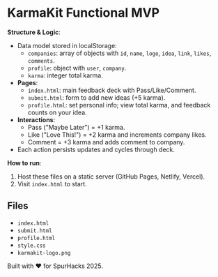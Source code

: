 # KarmaKit Functional MVP

**Structure & Logic**:
- Data model stored in localStorage:  
  - `companies`: array of objects with `id`, `name`, `logo`, `idea`, `link`, `likes`, `comments`.  
  - `profile`: object with `user`, `company`.  
  - `karma`: integer total karma.
- **Pages**:  
  - `index.html`: main feedback deck with Pass/Like/Comment.  
  - `submit.html`: form to add new ideas (+5 karma).  
  - `profile.html`: set personal info; view total karma, and feedback counts on your idea.
- **Interactions**:  
  - Pass ("Maybe Later") = +1 karma.  
  - Like ("Love This!") = +2 karma and increments company likes.  
  - Comment = +3 karma and adds comment to company.  
- Each action persists updates and cycles through deck.

**How to run**:
1. Host these files on a static server (GitHub Pages, Netlify, Vercel).  
2. Visit `index.html` to start.

## Files
- `index.html`  
- `submit.html`  
- `profile.html`  
- `style.css`  
- `karmakit-logo.png`  

Built with ❤️ for SpurHacks 2025.
